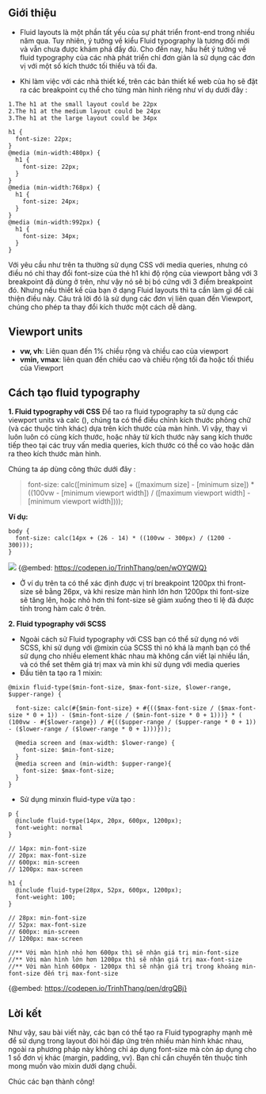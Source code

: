 ## Giới thiệu
- Fluid layouts là một phần tất yếu của sự phát triển front-end trong nhiều năm qua. Tuy nhiên, ý tưởng về kiểu Fluid typography là tương đối mới và vẫn chưa được khám phá đầy đủ. Cho đến nay, hầu hết ý tưởng về fluid typography của các nhà phát triển chỉ đơn giản là sử dụng các đơn vị với một số kích thước tối thiểu và tối đa. 

- Khi làm việc với các nhà thiết kế, trên các bản thiết kế web của họ sẽ đặt ra các breakpoint cụ thể cho từng màn hình riêng như ví dụ dưới đây :
```
1.The h1 at the small layout could be 22px
2.The h1 at the medium layout could be 24px
3.The h1 at the large layout could be 34px
```

```
h1 {
  font-size: 22px;
}
@media (min-width:480px) {
  h1 {
    font-size: 22px;
  }
}
@media (min-width:768px) {
  h1 {
    font-size: 24px;
  }
}
@media (min-width:992px) {
  h1 {
    font-size: 34px;
  }
}
```
Với yêu cầu như trên ta thường sử dụng CSS với media queries, nhưng có điều nó chỉ thay đổi font-size của thẻ h1 khi độ rộng của viewport bằng với 3 breakpoint đã dùng ở trên, như vậy nó sẽ bị bó cứng với 3 điểm breakpoint đó. Nhưng nếu thiết kế của bạn ở dạng Fluid layouts thì ta cần làm gì để cải thiện điều này. Câu trả lời đó là sử dụng các đơn vị liên quan đến Viewport, chúng cho phép ta thay đổi kích thước một cách dễ dàng.
## Viewport units
- **vw, vh**: Liên quan đến 1% chiều rộng và chiều cao của viewport
- **vmin, vmax**: liên quan đến chiều cao và chiều rộng tối đa hoặc tối thiểu của Viewport
## Cách tạo fluid typography
**1. Fluid typography với CSS**
Để tao ra fluid typography ta sử dụng các viewport units và calc (), chúng ta có thể điều chỉnh kích thước phông chữ (và các thuộc tính khác) dựa trên kích thước của màn hình. Vì vậy, thay vì luôn luôn có cùng kích thước, hoặc nhảy từ kích thước này sang kích thước tiếp theo tại các truy vấn media queries, kích thước có thể co vào hoặc dãn ra theo kích thước màn hình.

Chúng ta áp dùng công thức dưới đây :
> font-size: calc([minimum size] + ([maximum size] - [minimum size]) * ((100vw - [minimum viewport width]) / ([maximum viewport width] - [minimum viewport width])));
> 

**Ví dụ:**
```
body {
  font-size: calc(14px + (26 - 14) * ((100vw - 300px) / (1200 - 300)));
}
```
![](https://images.viblo.asia/95acfdc5-dfe0-4e27-9b3b-b8f0b3a9bc6e.gif)
{@embed: https://codepen.io/TrinhThang/pen/wOYQWQ}
- Ở ví dụ trên ta có thể xác định được vị trí  breakpoint 1200px thì front-size sẽ bằng 26px, và khi resize màn hình lớn hơn 1200px thì font-size sẽ tăng lên, hoặc nhỏ hơn thì font-size sẽ giảm xuống theo tỉ lệ đã được tính trong hàm calc ở trên.

**2. Fluid typography với SCSS**
- Ngoài cách sử Fluid typography với CSS bạn có thể sử dụng nó với SCSS, khi sử dụng với @mixin của SCSS thì nó khá là mạnh bạn có thể sử dụng cho nhiều element khác nhau mà không cần viết lại nhiều lần, và có thể set thêm giá trị max và min khi sử dụng với media queries
- Đầu tiên ta tạo ra 1 mixin:
```
@mixin fluid-type($min-font-size, $max-font-size, $lower-range, $upper-range) {

  font-size: calc(#{$min-font-size} + #{(($max-font-size / ($max-font-size * 0 + 1)) - ($min-font-size / ($min-font-size * 0 + 1)))} * ( (100vw - #{$lower-range}) / #{(($upper-range / ($upper-range * 0 + 1)) - ($lower-range / ($lower-range * 0 + 1)))}));
  
  @media screen and (max-width: $lower-range) {
    font-size: $min-font-size;
  }
  @media screen and (min-width: $upper-range){
    font-size: $max-font-size;
  }
}

```
- Sử dụng minxin fluid-type vừa tạo :
```
p {
  @include fluid-type(14px, 20px, 600px, 1200px); 
  font-weight: normal
}

// 14px: min-font-size
// 20px: max-font-size
// 600px: min-screen
// 1200px: max-screen

h1 {
  @include fluid-type(28px, 52px, 600px, 1200px);
  font-weight: 100;
}

// 28px: min-font-size
// 52px: max-font-size
// 600px: min-screen
// 1200px: max-screen

//** Với màn hình nhỏ hơn 600px thì sẽ nhận giá trị min-font-size
//** Với màn hình lớn hơn 1200px thì sẽ nhận giá trị max-font-size
//** Với màn hình 600px - 1200px thì sẽ nhận giá trị trong khoảng min-font-size đến trị max-font-size
```
{@embed: https://codepen.io/TrinhThang/pen/drgQBj}

## Lời kết 
Như vậy, sau bài viết này, các bạn có thể tạo ra Fluid typography mạnh mẽ để sử dụng trong layout đòi hỏi đáp ứng trên nhiều màn hình khác nhau, ngoài ra phương pháp này không chỉ áp dụng font-size mà còn áp dụng cho 1 số đơn vị khác  (margin, padding, vv). Bạn chỉ cần chuyển tên thuộc tính mong muốn vào mixin dưới dạng chuỗi.

Chúc các bạn thành công!
